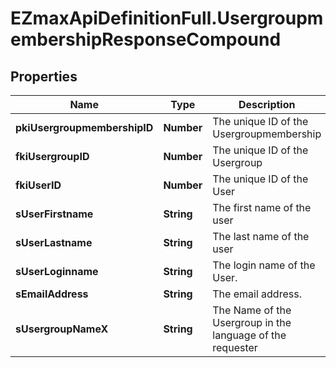 # EZmaxApiDefinitionFull.UsergroupmembershipResponseCompound

## Properties

Name | Type | Description | Notes
------------ | ------------- | ------------- | -------------
**pkiUsergroupmembershipID** | **Number** | The unique ID of the Usergroupmembership | 
**fkiUsergroupID** | **Number** | The unique ID of the Usergroup | 
**fkiUserID** | **Number** | The unique ID of the User | 
**sUserFirstname** | **String** | The first name of the user | 
**sUserLastname** | **String** | The last name of the user | 
**sUserLoginname** | **String** | The login name of the User. | 
**sEmailAddress** | **String** | The email address. | [optional] 
**sUsergroupNameX** | **String** | The Name of the Usergroup in the language of the requester | 


